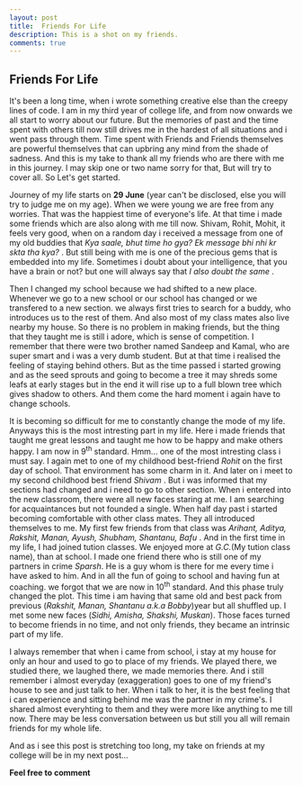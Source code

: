 ```yaml
---
layout: post
title:  Friends For Life
description: This is a shot on my friends. 
comments: true
---
```

## Friends For Life
It's been a long time, when i wrote something creative else than the creepy lines of code. I am in my third
year of college life, and from now onwards we all start to worry about our future. But the memories of past and the time spent 
with others till now still drives me in the hardest of all situations and i went pass through them. Time spent with 
Friends and Friends themselves are powerful themselves that can upbring any mind from the shade of sadness. And this is
my take to thank all my friends who are there with me in this journey. I may skip one or two name sorry for that, But will
try to cover all. So Let's get started.

Journey of my life starts on **29 June** (year can't be disclosed, else you will try to judge me on my age).
When we were young we are free from any worries. That was the happiest time of everyone's life. At that time i made some
friends which are also along with me till now. Shivam, Rohit, Mohit, it feels very good, when on a random day i received a 
message from one of my old buddies that *Kya saale, bhut time ho gya? Ek message bhi nhi kr skta tha kya?* . But still being 
with me is one of the precious gems that is embedded into my life. Sometimes i doubt about your intelligence, that you have 
a brain or not? but one will always say that *I also doubt the same* .

Then I changed my school because we had shifted to a new place. Whenever we go to a new school or our school has changed or
we transfered to a new section. we always first tries to search for a buddy, who introduces us to the rest of them. And also 
most of my class mates also live nearby my house. So there is no problem in making friends, but the thing that they taught me
is still i adore, which is sense of competition. I remember that there were two brother named Sandeep and Kamal, who are 
super smart and i was a very dumb student. But at that time i realised the feeling of staying behind others. But as the time
passed i started growing and as the seed sprouts and going to become a tree it may shreds some leafs at early stages but in the 
end it will rise up to a full blown tree which gives shadow to others. And them come the hard moment i again have to change schools.

It is becoming so difficult for me to constantly change the mode of my life. Anyways this is the most intresting part in my 
life. Here i made friends that taught me great lessons and taught me how to be happy and make others happy. I am now in 9<sup>th</sup>
standard. Hmm... one of the most intresting class i must say. I again met to one of my childhood best-friend *Rohit* on the first
day of school. That environment has some charm in it. And later on i meet to my second childhood best friend *Shivam* .
But i was informed that my sections had changed and i need to go to other section. When i entered into the new classroom, there 
were all new faces staring at me. I am searching for acquaintances but not founded a single. When half day past i started becoming
comfortable with other class mates. They all introduced themselves to me. My first few friends from that class was *Arihant, Aditya, Rakshit,*
*Manan, Ayush, Shubham, Shantanu, Bafu* . And in the first time in my life, I had joined tution classes. We enjoyed more at *G.C.*(My tution class name), than
at school. I made one friend there who is still one of my partners in crime *Sparsh*. He is a guy whom is there for me every time i
have asked to him. And in all the fun of going to school and having fun at coaching. we forgot that we are now in 10<sup>th</sup> standard.
And this phase truly changed the plot. This time i am having that same old and best pack from previous (*Rakshit, Manan, Shantanu a.k.a Bobby*)year but all shuffled up. I met
some new faces (*Sidhi, Amisha, Shakshi, Muskan*). Those faces turned to become friends in no time, and not only friends, they became an intrinsic part of my life. 

I always remember that when i came from school, i stay at my house for only an hour and used to go to place of my friends. We played
there, we studied there, we laughed there, we made memories there. And i still remember i almost everyday (exaggeration) goes to 
one of my friend's house to see and just talk to her. When i talk to her, it is the best feeling that i can experience and sitting behind
me was the partner in my crime's. I shared almost everyhting to them and they were more like anything to me till now. There may be less
conversation between us but still you all will remain friends for my whole life.

And as i see this post is stretching too long, my take on friends at my college will be in my next post...


**Feel free to comment**
